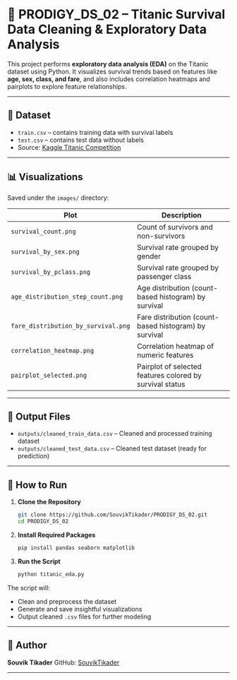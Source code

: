 

# 🚢 PRODIGY_DS_02 – Titanic Survival Data Cleaning & Exploratory Data Analysis

This project performs **exploratory data analysis (EDA)** on the Titanic dataset using Python. It visualizes survival trends based on features like **age, sex, class, and fare**, and also includes correlation heatmaps and pairplots to explore feature relationships.

---

## 📁 Dataset

- `train.csv` – contains training data with survival labels
- `test.csv` – contains test data without labels  
- Source: [Kaggle Titanic Competition](https://www.kaggle.com/c/titanic/data)

---

## 📊 Visualizations

Saved under the `images/` directory:

| Plot | Description |
|------|-------------|
| `survival_count.png` | Count of survivors and non-survivors |
| `survival_by_sex.png` | Survival rate grouped by gender |
| `survival_by_pclass.png` | Survival rate grouped by passenger class |
| `age_distribution_step_count.png` | Age distribution (count-based histogram) by survival |
| `fare_distribution_by_survival.png` | Fare distribution (count-based histogram) by survival |
| `correlation_heatmap.png` | Correlation heatmap of numeric features |
| `pairplot_selected.png` | Pairplot of selected features colored by survival status |

---

## 📂 Output Files

- `outputs/cleaned_train_data.csv` – Cleaned and processed training dataset  
- `outputs/cleaned_test_data.csv` – Cleaned test dataset (ready for prediction)  

---

## 🚀 How to Run

1. **Clone the Repository**
   ```bash
   git clone https://github.com/SouvikTikader/PRODIGY_DS_02.git
   cd PRODIGY_DS_02
   ```

2. **Install Required Packages**

   ```bash
   pip install pandas seaborn matplotlib
   ```

3. **Run the Script**

   ```bash
   python titanic_eda.py
   ```

The script will:

* Clean and preprocess the dataset
* Generate and save insightful visualizations
* Output cleaned `.csv` files for further modeling

---

## 📧 Author

**Souvik Tikader**
GitHub: [SouvikTikader](https://github.com/SouvikTikader)

---
